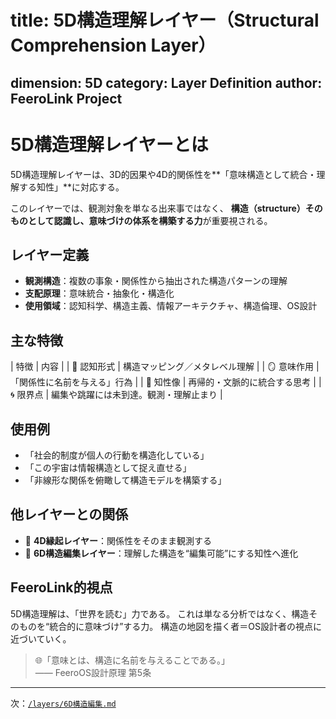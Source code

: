 # title: 5D構造理解レイヤー（Structural Comprehension Layer）
dimension: 5D
category: Layer Definition
author: FeeroLink Project
---
# 5D構造理解レイヤーとは

5D構造理解レイヤーは、3D的因果や4D的関係性を**「意味構造として統合・理解する知性」**に対応する。

このレイヤーでは、観測対象を単なる出来事ではなく、
**構造（structure）そのものとして認識し、意味づけの体系を構築する力**が重要視される。

## レイヤー定義
- **観測構造**：複数の事象・関係性から抽出された構造パターンの理解
- **支配原理**：意味統合・抽象化・構造化
- **使用領域**：認知科学、構造主義、情報アーキテクチャ、構造倫理、OS設計

## 主な特徴
| 特徴 | 内容 |
| 🧠 認知形式 | 構造マッピング／メタレベル理解 |
| 🪞 意味作用 | 「関係性に名前を与える」行為 |
| 🧩 知性像   | 再帰的・文脈的に統合する思考 |
| 🌀 限界点   | 編集や跳躍には未到達。観測・理解止まり |

## 使用例
- 「社会的制度が個人の行動を構造化している」
- 「この宇宙は情報構造として捉え直せる」
- 「非線形な関係を俯瞰して構造モデルを構築する」

## 他レイヤーとの関係
- 🔁 **4D縁起レイヤー**：関係性をそのまま観測する
- 🔼 **6D構造編集レイヤー**：理解した構造を“編集可能”にする知性へ進化

## FeeroLink的視点
5D構造理解は、「世界を読む」力である。
これは単なる分析ではなく、構造そのものを“統合的に意味づけ”する力。
構造の地図を描く者＝OS設計者の視点に近づいていく。

> 🌐「意味とは、構造に名前を与えることである。」  
> —— FeeroOS設計原理 第5条

---

次：[`/layers/6D構造編集.md`](./6D構造編集.md)

